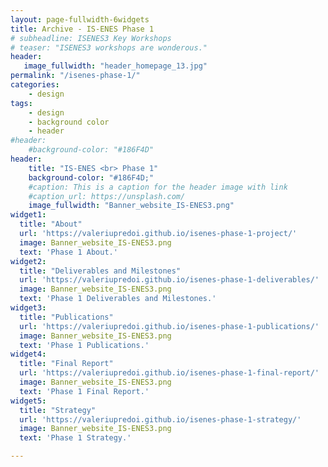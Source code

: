 ```yaml
---
layout: page-fullwidth-6widgets
title: Archive - IS-ENES Phase 1
# subheadline: ISENES3 Key Workshops
# teaser: "ISENES3 workshops are wonderous."
header:
   image_fullwidth: "header_homepage_13.jpg"
permalink: "/isenes-phase-1/"
categories:
    - design
tags:
    - design
    - background color
    - header
#header:
    #background-color: "#186F4D"
header:
    title: "IS-ENES <br> Phase 1"
    background-color: "#186F4D;"
    #caption: This is a caption for the header image with link
    #caption_url: https://unsplash.com/
    image_fullwidth: "Banner_website_IS-ENES3.png"
widget1:
  title: "About"
  url: 'https://valeriupredoi.github.io/isenes-phase-1-project/'
  image: Banner_website_IS-ENES3.png
  text: 'Phase 1 About.'
widget2:
  title: "Deliverables and Milestones"
  url: 'https://valeriupredoi.github.io/isenes-phase-1-deliverables/'
  image: Banner_website_IS-ENES3.png
  text: 'Phase 1 Deliverables and Milestones.'
widget3:
  title: "Publications"
  url: 'https://valeriupredoi.github.io/isenes-phase-1-publications/'
  image: Banner_website_IS-ENES3.png
  text: 'Phase 1 Publications.'
widget4:
  title: "Final Report"
  url: 'https://valeriupredoi.github.io/isenes-phase-1-final-report/'
  image: Banner_website_IS-ENES3.png
  text: 'Phase 1 Final Report.'
widget5:
  title: "Strategy"
  url: 'https://valeriupredoi.github.io/isenes-phase-1-strategy/'
  image: Banner_website_IS-ENES3.png
  text: 'Phase 1 Strategy.'

---
```


